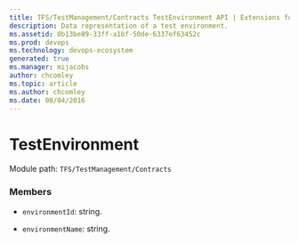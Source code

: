 ```yaml
---
title: TFS/TestManagement/Contracts TestEnvironment API | Extensions for Azure DevOps Services
description: Data representation of a test environment.
ms.assetid: 0b13be89-33ff-a1bf-50de-6337ef63452c
ms.prod: devops
ms.technology: devops-ecosystem
generated: true
ms.manager: mijacobs
author: chcomley
ms.topic: article
ms.author: chcomley
ms.date: 08/04/2016
---
```


# TestEnvironment

Module path: `TFS/TestManagement/Contracts`


### Members

* `environmentId`: string. 

* `environmentName`: string. 

